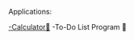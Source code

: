 Applications:

[-Calculator🧮](https://github.com/LyudmilLilov/Applications/tree/main/Calculator)
-To-Do List Program 📝
